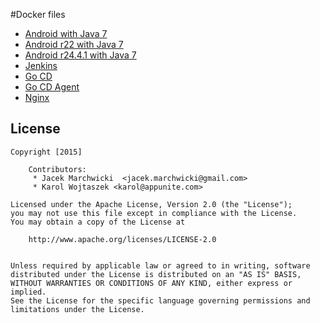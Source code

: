 #Docker files

* [Android with Java 7](android-java7/README.md)
* [Android r22 with Java 7](android-java7-r22/README.md)
* [Android r24.4.1 with Java 7](android-java7-r24-4-1/README.md)
* [Jenkins](jenkins/README.md)
* [Go CD](go-cd/README.md)
* [Go CD Agent](go-cd-agent/README.md)
* [Nginx](nginx/README.md)

## License

    Copyright [2015]
    
		Contributors:
		 * Jacek Marchwicki  <jacek.marchwicki@gmail.com>
		 * Karol Wojtaszek <karol@appunite.com>
		
    Licensed under the Apache License, Version 2.0 (the "License");
    you may not use this file except in compliance with the License.
    You may obtain a copy of the License at
    
    	http://www.apache.org/licenses/LICENSE-2.0
        
    
    Unless required by applicable law or agreed to in writing, software
    distributed under the License is distributed on an "AS IS" BASIS,
    WITHOUT WARRANTIES OR CONDITIONS OF ANY KIND, either express or implied.
    See the License for the specific language governing permissions and
    limitations under the License.
